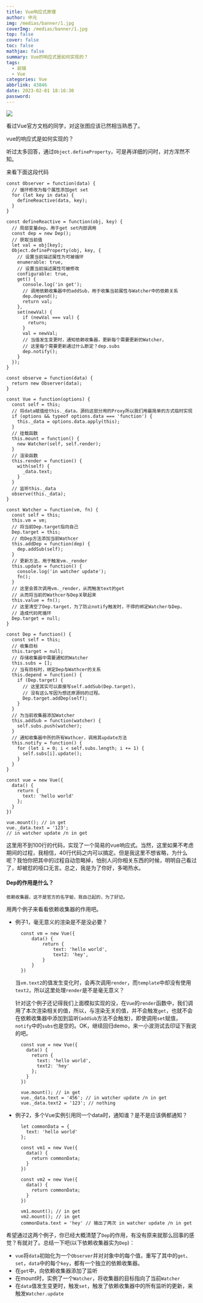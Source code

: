 ```yaml
---
title: Vue响应式原理
author: 中元
img: /medias/banner/1.jpg
coverImg: /medias/banner/1.jpg
top: false
cover: false
toc: false
mathjax: false
summary: Vue的响应式是如何实现的？
tags:
  - 前端
  - Vue
categories: Vue
abbrlink: 43846
date: 2023-02-01 18:16:30
password:
---
```


![](https://p1-jj.byteimg.com/tos-cn-i-t2oaga2asx/gold-user-assets/2018/4/24/162f71d7977c8a3f~tplv-t2oaga2asx-zoom-in-crop-mark:1304:0:0:0.awebp)

看过Vue官方文档的同学，对这张图应该已然相当熟悉了。

vue的响应式是如何实现的？

听过太多回答，通过`Object.defineProperty`，可是再详细的问时，对方浑然不知。

来看下面这段代码

    const Observer = function(data) {
      // 循环修改为每个属性添加get set
      for (let key in data) {
        defineReactive(data, key);
      }
    }
    
    const defineReactive = function(obj, key) {
      // 局部变量dep，用于get set内部调用
      const dep = new Dep();
      // 获取当前值
      let val = obj[key];
      Object.defineProperty(obj, key, {
        // 设置当前描述属性为可被循环
        enumerable: true,
        // 设置当前描述属性可被修改
        configurable: true,
        get() {
          console.log('in get');
          // 调用依赖收集器中的addSub，用于收集当前属性与Watcher中的依赖关系
          dep.depend();
          return val;
        },
        set(newVal) {
          if (newVal === val) {
            return;
          }
          val = newVal;
          // 当值发生变更时，通知依赖收集器，更新每个需要更新的Watcher，
          // 这里每个需要更新通过什么断定？dep.subs
          dep.notify();
        }
      });
    }
    
    const observe = function(data) {
      return new Observer(data);
    }
    
    const Vue = function(options) {
      const self = this;
      // 将data赋值给this._data，源码这部分用的Proxy所以我们用最简单的方式临时实现
      if (options && typeof options.data === 'function') {
        this._data = options.data.apply(this);
      }
      // 挂载函数
      this.mount = function() {
        new Watcher(self, self.render);
      }
      // 渲染函数
      this.render = function() {
        with(self) {
          _data.text;
        }
      }
      // 监听this._data
      observe(this._data);  
    }
    
    const Watcher = function(vm, fn) {
      const self = this;
      this.vm = vm;
      // 将当前Dep.target指向自己
      Dep.target = this;
      // 向Dep方法添加当前Wathcer
      this.addDep = function(dep) {
        dep.addSub(self);
      }
      // 更新方法，用于触发vm._render
      this.update = function() {
        console.log('in watcher update');
        fn();
      }
      // 这里会首次调用vm._render，从而触发text的get
      // 从而将当前的Wathcer与Dep关联起来
      this.value = fn();
      // 这里清空了Dep.target，为了防止notify触发时，不停的绑定Watcher与Dep，
      // 造成代码死循环
      Dep.target = null;
    }
    
    const Dep = function() {
      const self = this;
      // 收集目标
      this.target = null;
      // 存储收集器中需要通知的Watcher
      this.subs = [];
      // 当有目标时，绑定Dep与Wathcer的关系
      this.depend = function() {
        if (Dep.target) {
          // 这里其实可以直接写self.addSub(Dep.target)，
          // 没有这么写因为想还原源码的过程。
          Dep.target.addDep(self);
        }
      }
      // 为当前收集器添加Watcher
      this.addSub = function(watcher) {
        self.subs.push(watcher);
      }
      // 通知收集器中所的所有Wathcer，调用其update方法
      this.notify = function() {
        for (let i = 0; i < self.subs.length; i += 1) {
          self.subs[i].update();
        }
      }
    }
    
    const vue = new Vue({
      data() {
        return {
          text: 'hello world'
        };
      }
    })
    
    vue.mount(); // in get
    vue._data.text = '123'; 
    // in watcher update /n in get


这里用不到100行的代码，实现了一个简易的vue响应式。当然，这里如果不考虑期间的过程，我相信，40行代码之内可以搞定。但是我这里不想省略，为什么呢？我怕你把其中的过程自动忽略掉，怕别人问你相关东西的时候，明明自己看过了，却被怼的哑口无言。总之，我是为了你好，多喝热水。

#### Dep的作用是什么？

 `依赖收集器，这不是官方的名字蛤，我自己起的，为了好记。 `

用两个例子来看看依赖收集器的作用吧。

- 例子1，毫无意义的渲染是不是没必要？

        const vm = new Vue({
            data() {
                return {
                    text: 'hello world',
                    text2: 'hey',
                }
            }
        })

    当`vm.text2`的值发生变化时，会再次调用`render`，而`template`中却没有使用`text2`，所以这里处理`render`是不是毫无意义？

    针对这个例子还记得我们上面模拟实现的没，在`Vue`的`render`函数中，我们调用了本次渲染相关的值，所以，与渲染无关的值，并不会触发`get`，也就不会在依赖收集器中添加到监听(`addSub`方法不会触发)，即使调用`set`赋值，`notify`中的`subs`也是空的。OK，继续回归demo，来一小波测试去印证下我说的吧。

        const vue = new Vue({
          data() {
            return {
              text: 'hello world',
              text2: 'hey'
            };
          }
        })
        
        vue.mount(); // in get
        vue._data.text = '456'; // in watcher update /n in get
        vue._data.text2 = '123'; // nothing

- 例子2，多个Vue实例引用同一个data时，通知谁？是不是应该俩都通知？ 

        let commonData = {
          text: 'hello world'
        };
        
        const vm1 = new Vue({
          data() {
            return commonData;
          }
        })
        
        const vm2 = new Vue({
          data() {
            return commonData;
          }
        })
        
        vm1.mount(); // in get
        vm2.mount(); // in get
        commonData.text = 'hey' // 输出了两次 in watcher update /n in get

希望通过这两个例子，你已经大概清楚了`Dep`的作用，有没有原来就那么回事的感觉？有就对了。总结一下吧(以下依赖收集器实为`Dep`)：

- `vue`将`data`初始化为一个`Observer`并对对象中的每个值，重写了其中的`get`、`set`，`data`中的每个`key`，都有一个独立的依赖收集器。
- 在`get`中，向依赖收集器添加了监听
- 在mount时，实例了一个`Watcher`，将收集器的目标指向了当前`Watcher`
- 在`data`值发生变更时，触发`set`，触发了依赖收集器中的所有监听的更新，来触发`Watcher.update`




